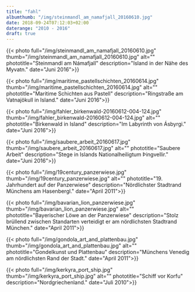 ```yaml
---
title: "fahl"
albumthumb: "/img/steinmandl_am_namafjall_20160610.jpg"
date: 2018-09-24T07:12:03+02:00
daterange: "2010 - 2016"
draft: true
---
```


{{< photo full="/img/steinmandl_am_namafjall_20160610.jpg" thumb="/img/steinmandl_am_namafjall_20160610.jpg" alt="" phototitle="Steinmandl am Námafjall" description="Island in der Nähe des Myvatn." date="Juni 2016">}}

{{< photo full="/img/maritime_pastellschichten_20160614.jpg" thumb="/img/maritime_pastellschichten_20160614.jpg" alt="" phototitle="Maritime Schichten aus Pastell" description="Ringstraße am Vatnajökull in Island." date="Juni 2016">}}

{{< photo full="/img/fahler_birkenwald-20160612-004-124.jpg" thumb="/img/fahler_birkenwald-20160612-004-124.jpg" alt="" phototitle="Birkenwald in Island" description="Im Labyrinth von Ásbyrgi." date="Juni 2016">}}

{{< photo full="/img/saubere_arbeit_20160617.jpg" thumb="/img/saubere_arbeit_20160617.jpg" alt="" phototitle="Saubere Arbeit" description="Stege in Islands Nationalheiligtum Þingvellir." date="Juni 2016">}}

{{< photo full="/img/19century_panzerwiese.jpg" thumb="/img/19century_panzerwiese.jpg" alt="" phototitle="19. Jahrhundert auf der Panzerwiese" description="Nördlichster Stadtrand Münchens am Hasenbergl." date="April 2011">}}

{{< photo full="/img/bavarian_lion_panzerwiese.jpg" thumb="/img/bavarian_lion_panzerwiese.jpg" alt="" phototitle="Bayerischer Löwe an der Panzerwiese" description="Stolz brüllend zwischen Standarten verteidigt er am nördlichsten Stadtrand München." date="April 2011">}}

{{< photo full="/img/gondola_art_and_plattenbau.jpg" thumb="/img/gondola_art_and_plattenbau.jpg" alt="" phototitle="Gondelkunst und Plattenbau" description="Münchens Venedig am nördlichsten Rand der Stadt." date="April 2011">}}

{{< photo full="/img/kerkyra_port_ship.jpg" thumb="/img/kerkyra_port_ship.jpg" alt="" phototitle="Schiff vor Korfu" description="Nordgriechenland." date="Juli 2010">}}






